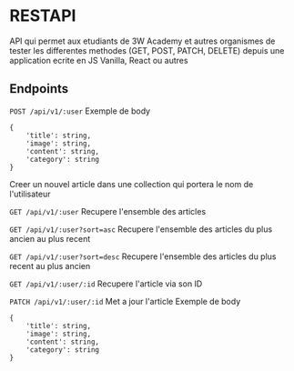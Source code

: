 # RESTAPI

API qui permet aux etudiants de 3W Academy et autres organismes de tester les differentes methodes (GET, POST, PATCH, DELETE) depuis une application ecrite en JS Vanilla, React ou autres

## Endpoints

`POST /api/v1/:user`
Exemple de body
```
{
    'title': string,
    'image': string,
    'content': string,
    'category': string
}
```

Creer un nouvel article dans une collection qui portera le nom de l'utilisateur

`GET /api/v1/:user`
Recupere l'ensemble des articles

`GET /api/v1/:user?sort=asc`
Recupere l'ensemble des articles du plus ancien au plus recent

`GET /api/v1/:user?sort=desc`
Recupere l'ensemble des articles du plus recent au plus ancien

`GET /api/v1/:user/:id`
Recupere l'article via son ID

`PATCH /api/v1/:user/:id`
Met a jour l'article
Exemple de body
```
{
    'title': string,
    'image': string,
    'content': string,
    'category': string
}
```